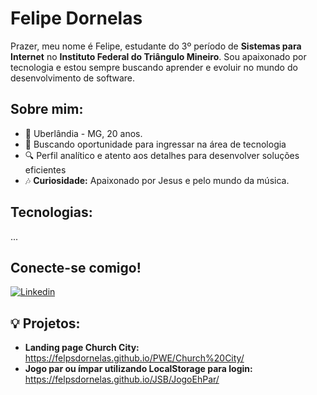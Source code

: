 # Felipe Dornelas 
 
Prazer, meu nome é Felipe, estudante do 3º período de **Sistemas para Internet** no **Instituto Federal do Triângulo Mineiro**. Sou apaixonado por tecnologia e estou sempre buscando aprender e evoluir no mundo do desenvolvimento de software.
 
##  Sobre mim:
 
- 📍 Uberlândia - MG, 20 anos.
- 🚀 Buscando oportunidade para ingressar na área de tecnologia
- 🔍 Perfil analítico e atento aos detalhes para desenvolver soluções eficientes
- 🎶 **Curiosidade:** Apaixonado por Jesus e pelo mundo da música. 

## Tecnologias:
...
 
## Conecte-se comigo! 

[![Linkedin](https://img.shields.io/badge/LinkedIn-0077B5?style=for-the-badge&logo=linkedin&logoColor=white)](https://www.linkedin.com/in/felipe-dornelas-2b3214208/)
 
## 💡 Projetos:

- **Landing page Church City:** https://felpsdornelas.github.io/PWE/Church%20City/
- **Jogo par ou ímpar utilizando LocalStorage para login:** https://felpsdornelas.github.io/JSB/JogoEhPar/
